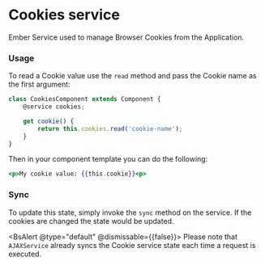 # Cookies service

Ember Service used to manage Browser Cookies from the Application. 

### Usage

To read a Cookie value use the `read` method and pass the Cookie name as the first argument:

```javascript
class CookiesComponent extends Component {
    @service cookies;

    get cookie() {
        return this.cookies.read('cookie-name');
    }
}
```

Then in your component template you can do the following:

```hbs
<p>My cookie value: {{this.cookie}}<p>
```

### Sync
To update this state, simply invoke the `sync` method on the service. If the cookies are changed the state would be updated.

<BsAlert @type="default" @dismissable={{false}}>
  Please note that `AJAXService` already syncs the Cookie service state each time a request is executed.
</BsAlert>

